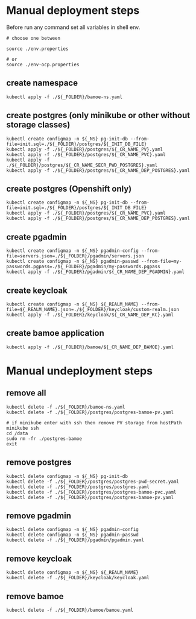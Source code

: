 # Manual deployment steps

Before run any command set all variables in shell env.
```
# choose one between

source ./env.properties

# or
source ./env-ocp.properties
```

## create namespace
```
kubectl apply -f ./${_FOLDER}/bamoe-ns.yaml 
```

## create postgres (only minikube or other without storage classes)
```
kubectl create configmap -n ${_NS} pg-init-db --from-file=init.sql=./${_FOLDER}/postgres/${_INIT_DB_FILE}
kubectl apply -f ./${_FOLDER}/postgres/${_CR_NAME_PV}.yaml 
kubectl apply -f ./${_FOLDER}/postgres/${_CR_NAME_PVC}.yaml 
kubectl apply -f ./${_FOLDER}/postgres/${_CR_NAME_SECR_PWD_POSTGRES}.yaml 
kubectl apply -f ./${_FOLDER}/postgres/${_CR_NAME_DEP_POSTGRES}.yaml 
```

## create postgres (Openshift only)
```
kubectl create configmap -n ${_NS} pg-init-db --from-file=init.sql=./${_FOLDER}/postgres/${_INIT_DB_FILE}
kubectl apply -f ./${_FOLDER}/postgres/${_CR_NAME_PVC}.yaml 
kubectl apply -f ./${_FOLDER}/postgres/${_CR_NAME_DEP_POSTGRES}.yaml 
```


## create pgadmin
```
kubectl create configmap -n ${_NS} pgadmin-config --from-file=servers.json=./${_FOLDER}/pgadmin/servers.json
kubectl create configmap -n ${_NS} pgadmin-passwd --from-file=my-passwords.pgpass=./${_FOLDER}/pgadmin/my-passwords.pgpass
kubectl apply -f ./${_FOLDER}/pgadmin/${_CR_NAME_DEP_PGADMIN}.yaml 
```

## create keycloak
```
kubectl create configmap -n ${_NS} ${_REALM_NAME} --from-file=${_REALM_NAME}.json=./${_FOLDER}/keycloak/custom-realm.json 
kubectl apply -f ./${_FOLDER}/keycloak/${_CR_NAME_DEP_KC}.yaml 
```

## create bamoe application
```
kubectl apply -f ./${_FOLDER}/bamoe/${_CR_NAME_DEP_BAMOE}.yaml 
```


# Manual undeployment steps

## remove all
```
kubectl delete -f ./${_FOLDER}/bamoe-ns.yaml
kubectl delete -f ./${_FOLDER}/postgres/postgres-bamoe-pv.yaml 
```

```
# if minikube enter with ssh then remove PV storage from hostPath
minikube ssh
cd /data
sudo rm -fr ./postgres-bamoe
exit
```

## remove postgres
```
kubectl delete configmap -n ${_NS} pg-init-db
kubectl delete -f ./${_FOLDER}/postgres/postgres-pwd-secret.yaml 
kubectl delete -f ./${_FOLDER}/postgres/postgres.yaml 
kubectl delete -f ./${_FOLDER}/postgres/postgres-bamoe-pvc.yaml 
kubectl delete -f ./${_FOLDER}/postgres/postgres-bamoe-pv.yaml 
```

## remove pgadmin
```
kubectl delete configmap -n ${_NS} pgadmin-config
kubectl delete configmap -n ${_NS} pgadmin-passwd
kubectl delete -f ./${_FOLDER}/pgadmin/pgadmin.yaml 
```

## remove keycloak
```
kubectl delete configmap -n ${_NS} ${_REALM_NAME}
kubectl delete -f ./${_FOLDER}/keycloak/keycloak.yaml 
```

## remove bamoe
```
kubectl delete -f ./${_FOLDER}/bamoe/bamoe.yaml 
```


